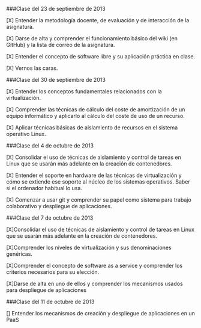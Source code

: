 ###Clase del 23 de septiembre de 2013

[X] Entender la metodología docente, de evaluación y de interacción de la asignatura.

[X] Darse de alta y comprender el funcionamiento básico del wiki (en GitHub) y la lista de correo de la asignatura.

[X] Entender el concepto de software libre y su aplicación práctica en clase.

[X] Vernos las caras.

###Clase del 30 de septiembre de 2013

[X] Entender los conceptos fundamentales relacionados con la virtualización.

[X] Comprender las técnicas de cálculo del coste de amortización de un equipo informático y aplicarlo al cálculo del coste de uso de un recurso.

[X] Aplicar técnicas básicas de aislamiento de recursos en el sistema operativo Linux.

###Clase del 4 de octubre de 2013

[X] Consolidar el uso de técnicas de aislamiento y control de tareas en Linux que se usarán más adelante en la creación de contenedores.

[X] Entender el soporte en hardware de las técnicas de virtualización y cómo se extiende ese soporte al núcleo de los sistemas operativos. Saber si el ordenador habitual lo usa.

[X] Comenzar a usar git y comprender su papel como sistema para trabajo colaborativo y despliegue de aplicaciones.

###Clase del 7 de octubre de 2013

[X]Consolidar el uso de técnicas de aislamiento y control de tareas en Linux que se usarán más adelante en la creación de contenedores.

[X]Comprender los niveles de virtualización y sus denominaciones genéricas.

[X]Comprender el concepto de software as a service y comprender los criterios necesarios para su elección.

[X]Darse de alta en uno de ellos y comprender los mecanismos usados para despliegue de aplicaciones

###Clase del 11 de octubre de 2013

[] Entender los mecanismos de creación y despliegue de aplicaciones en un PaaS
